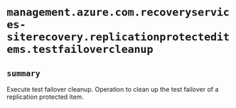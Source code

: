 # `management.azure.com.recoveryservices-siterecovery.replicationprotecteditems.testfailovercleanup`

## `summary`
Execute test failover cleanup. Operation to clean up the test failover of a replication protected item.



